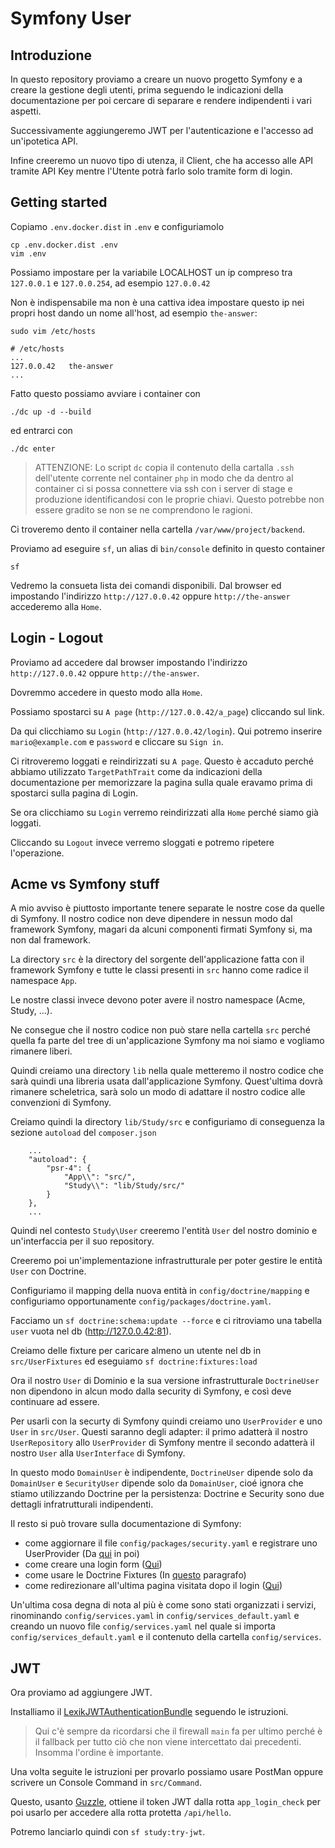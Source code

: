 # Symfony User

## Introduzione

In questo repository proviamo a creare un nuovo progetto Symfony e a creare
la gestione degli utenti, prima seguendo le indicazioni della documentazione per poi cercare di
separare e rendere indipendenti i vari aspetti.

Successivamente aggiungeremo JWT per l'autenticazione e l'accesso ad un'ipotetica API.

Infine creeremo un nuovo tipo di utenza, il Client, che ha accesso alle API tramite API Key mentre
l'Utente potrà farlo solo tramite form di login.


## Getting started

Copiamo `.env.docker.dist` in `.env` e configuriamolo

```
cp .env.docker.dist .env
vim .env
```
Possiamo impostare per la variabile LOCALHOST un ip compreso tra `127.0.0.1` e `127.0.0.254`,
ad esempio `127.0.0.42`

Non è indispensabile ma non è una cattiva idea impostare questo ip nei propri host dando un nome all'host,
ad esempio `the-answer`:

```
sudo vim /etc/hosts
```

```
# /etc/hosts
...
127.0.0.42   the-answer
...
``` 


Fatto questo possiamo avviare i container con

```
./dc up -d --build
```

ed entrarci con

```
./dc enter
```

> ATTENZIONE: Lo script `dc` copia il contenuto della cartalla `.ssh` dell'utente corrente nel container `php`
in modo che da dentro al container ci si possa connettere via ssh con i server di stage e produzione
identificandosi con le proprie chiavi.
Questo potrebbe non essere gradito se non se ne comprendono le ragioni.

Ci troveremo dento il container nella cartella `/var/www/project/backend`.

Proviamo ad eseguire `sf`, un alias di `bin/console` definito in questo container
```
sf
```

Vedremo la consueta lista dei comandi disponibili.
Dal browser ed impostando l'indirizzo `http://127.0.0.42` oppure `http://the-answer` accederemo alla `Home`.


## Login - Logout

Proviamo ad accedere dal browser impostando l'indirizzo `http://127.0.0.42` oppure `http://the-answer`.

Dovremmo accedere in questo modo alla `Home`.

Possiamo spostarci su `A page` (`http://127.0.0.42/a_page`) cliccando sul link.

Da qui clicchiamo su `Login` (`http://127.0.0.42/login`). Qui potremo inserire `mario@example.com` e `password`
e cliccare su `Sign in`.

Ci ritroveremo loggati e reindirizzati su `A page`. Questo è accaduto perché abbiamo utilizzato `TargetPathTrait`
come da indicazioni della documentazione per memorizzare la pagina sulla quale eravamo prima di spostarci
sulla pagina di Login.

Se ora clicchiamo su `Login` verremo reindirizzati alla `Home` perché siamo già loggati.

Cliccando su `Logout` invece verremo sloggati e potremo ripetere l'operazione.


## Acme vs Symfony stuff

A mio avviso è piuttosto importante tenere separate le nostre cose da quelle di Symfony.
Il nostro codice non deve dipendere in nessun modo dal framework Symfony, magari da alcuni componenti firmati
Symfony si, ma non dal framework.

La directory `src` è la directory del sorgente dell'applicazione fatta con il framework Symfony e tutte le classi
presenti in `src` hanno come radice il namespace `App`.

Le nostre classi invece devono poter avere il nostro namespace (Acme, Study, ...).

Ne consegue che il nostro codice non può stare nella cartella `src` perché quella fa parte del tree di
un'applicazione Symfony ma noi siamo e vogliamo rimanere liberi.

Quindi creiamo una directory `lib` nella quale metteremo il nostro codice che sarà quindi una libreria
usata dall'applicazione Symfony. Quest'ultima dovrà rimanere scheletrica, sarà solo un modo di adattare
il nostro codice alle convenzioni di Symfony.

Creiamo quindi la directory `lib/Study/src` e configuriamo di conseguenza la sezione `autoload` del `composer.json`
```
    ...
    "autoload": {
        "psr-4": {
            "App\\": "src/",
            "Study\\": "lib/Study/src/"
        }
    },
    ...   
```

Quindi nel contesto `Study\User` creeremo l'entità `User` del nostro dominio e un'interfaccia per il suo repository.

Creeremo poi un'implementazione infrastrutturale per poter gestire le entità `User` con Doctrine.

Configuriamo il mapping della nuova entità in `config/doctrine/mapping` e configuriamo
opportunamente `config/packages/doctrine.yaml`.

Facciamo un `sf doctrine:schema:update --force` e ci ritroviamo una tabella `user` vuota nel db (http://127.0.0.42:81).

Creiamo delle fixture per caricare almeno un utente nel db in `src/UserFixtures` ed eseguiamo
`sf doctrine:fixtures:load`

Ora il nostro `User` di Dominio e la sua versione infrastrutturale `DoctrineUser` non dipendono in alcun modo dalla
security di Symfony, e così deve continuare ad essere.

Per usarli con la securty di Symfony quindi creiamo uno `UserProvider` e uno `User` in `src/User`. Questi saranno degli
adapter: il primo adatterà il nostro `UserRepository` allo `UserProvider` di Symfony mentre il secondo
adatterà il nostro `User` alla `UserInterface` di Symfony.

In questo modo `DomainUser` è indipendente, `DoctrineUser` dipende solo da `DomainUser` e `SecurityUser` dipende
solo da `DomainUser`, cioé ignora che stiamo utilizzando Doctrine per la persistenza: Doctrine e Security sono
due dettagli infratrutturali indipendenti.

Il resto si può trovare sulla documentazione di Symfony:
- come aggiornare il file `config/packages/security.yaml` e registrare uno UserProvider
  (Da [qui](https://symfony.com/doc/4.4/security.html#a-create-your-user-class) in poi)
- come creare una login form
  ([Qui](https://symfony.com/doc/4.4/security/form_login_setup.html))
- come usare le Doctrine Fixtures
  (In [questo](https://symfony.com/doc/4.4/security.html#c-encoding-passwords) paragrafo)
- come redirezionare all'ultima pagina visitata dopo il login
  ([Qui](https://symfony.com/doc/4.4/security/form_login_setup.html#redirecting-to-the-last-accessed-page-with-targetpathtrait))

Un'ultima cosa degna di nota al più è come sono stati organizzati i servizi,
rinominando `config/services.yaml` in `config/services_default.yaml` e creando un nuovo file `config/services.yaml` nel quale
si importa `config/services_default.yaml` e il contenuto della cartella `config/services`.

## JWT

Ora proviamo ad aggiungere JWT.

Installiamo il [LexikJWTAuthenticationBundle](https://github.com/lexik/LexikJWTAuthenticationBundle) 
seguendo le istruzioni.

> Qui c'è sempre da ricordarsi che il firewall `main` fa per ultimo perché è il fallback per tutto
ciò che non viene intercettato dai precedenti. Insomma l'ordine è importante.

Una volta seguite le istruzioni per provarlo possiamo usare PostMan oppure scrivere un Console Command in
`src/Command`.

Questo, usanto [Guzzle](http://docs.guzzlephp.org/en/stable), ottiene il token JWT dalla rotta `app_login_check` per poi usarlo per accedere alla rotta
protetta `/api/hello`.

Potremo lanciarlo quindi con `sf study:try-jwt`.  




